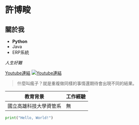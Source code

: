 # 許博畯

## 關於我

- **Python**
- Java
- ERP系統

_人生好難_

[Youtube連結](https://www.youtube.com/)
[![Youtube連結](https://github.com/user-attachments/assets/bac03509-4284-435b-9b53-5845a0b0ce8d)](https://www.youtube.com/)

> 什麼叫瘋子？就是重複做同樣的事情還期待會出現不同的結果。

| 教育背景                     | 工作經驗 |
|------------------------------|----------|
| 國立高雄科技大學資管系       | 無       |

```python
print("Hello, World!")
